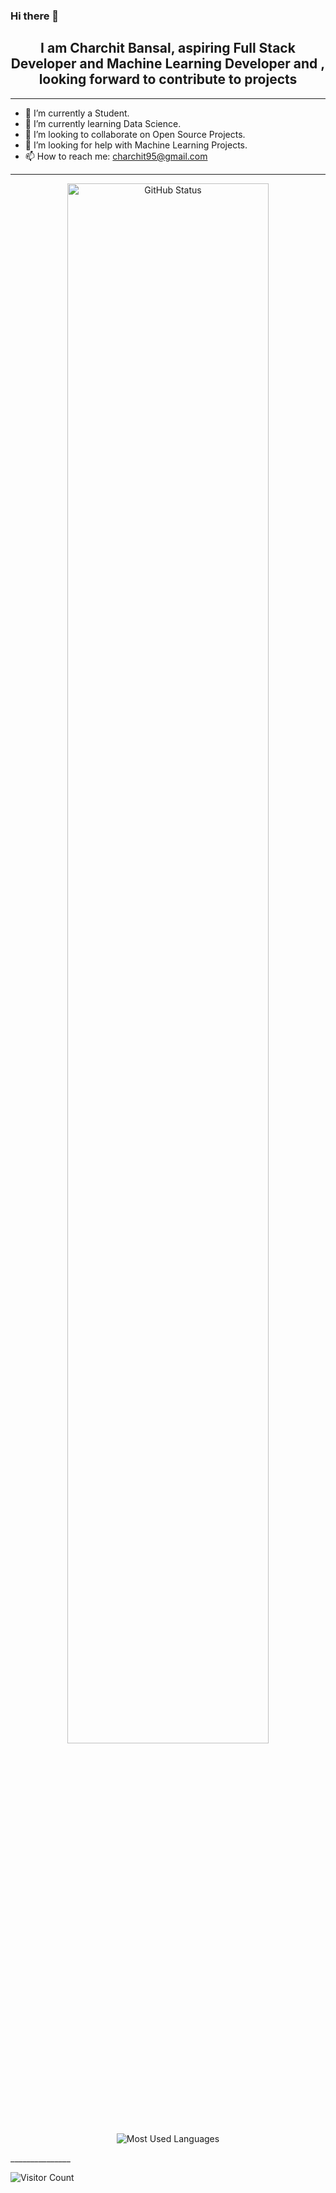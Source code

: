 ### Hi there 👋

<h2 align="center"> I am Charchit Bansal, aspiring Full Stack Developer and Machine Learning Developer and , looking forward to contribute to projects</h2>

_______________
- 🔭 I’m currently a Student.
- 🌱 I’m currently learning Data Science.
- 👯 I’m looking to collaborate on Open Source Projects.
- 🤔 I’m looking for help with Machine Learning Projects.
- 📫 How to reach me: charchit95@gmail.com

_______________

<p align="center">
<img width="80%" src="https://github-readme-stats.vercel.app/api?username=charchit95&show_icons=true&theme=radical&hide=stars&count_private=true" alt="GitHub Status"/>
<img src = "https://github-readme-stats.vercel.app/api/top-langs/?username=charchit95&show_icons=true&layout=compact&theme=radical" alt="Most Used Languages">
</p>
_______________

![Visitor Count](https://profile-counter.glitch.me/charchit95/count.svg)
